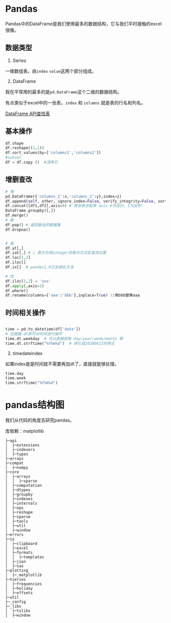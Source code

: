 # Pandas

Pandas中的DataFrame是我们使用最多的数据结构，它与我们平时接触的excel很像。

## 数据类型

1. Series

一维数组表。由`index` `value`这两个部分组成。

2. DataFrame

我在平常用的最多的是`pd.DataFrame`这个二维的数据结构。

有点类似于excel中的一张表，`index` 和 `columns` 就是表的行名和列名。

[DataFrame API查找表](https://pandas.pydata.org/pandas-docs/stable/reference/frame.html)

## 基本操作

```python
df.shape
df.reshape((1,1))
df.sort_values(by=['colomns1','columns2'])
#subset
df = df.copy ()  #深拷贝
```

## 增删查改

```py
# 增
pd.DataFrame({'columns_1':x,'columns_2':y},index=z)
df.append(self, other, ignore_index=False, verify_integrity=False, sort=None)
df.concat([df1,df2],axis=0) # 两张表合起来 axis 0为加行，1为加列
DataFrame.groupby([,])
df.merge()
# 删
df.pop() # 返回删去的数据集
df.dropna()


# 查
df.at[,]
df.iat[,] # i 表示为用integer的表示方式定查找位置
df.loc[1,2]
df.iloc[]
df.ix[]  # pandas1.0已去掉此方法

# 改
df.iloc[1,2] = 'xxx'
df.apply(,axis=1)
df.where()
df.rename(columns={'aaa':'bbb'},inplace=True) //用bbb替换aaa

```


## 时间相关操作


```python

time = pd.to_datetime(df['date'])
# 后面跟.dt即可对时间进行操作
time.dt.weekday  # 可以直接获取 day/year/week/month 等
time.dt.strftime("%Y%m%d")  # 转化成20200613的样式

```

2. timedateindex

如果index是是时间就不需要再加dt了，直接就能够处理。

```py
time.day
time.week
time.strftime("%Y%m%d")
```


# pandas结构图

我们从代码的角度去研究pandas。

库依赖：matplotlib

```shell
├─api
│  ├─extensions
│  ├─indexers
│  ├─types
├─arrays
├─compat
│  ├─numpy
├─core
│  ├─arrays
│  │  ├─sparse
│  ├─computation
│  ├─dtypes
│  ├─groupby
│  ├─indexes
│  ├─internals
│  ├─ops
│  ├─reshape
│  ├─sparse
│  ├─tools
│  ├─util
│  ├─window
├─errors
├─io
│  ├─clipboard
│  ├─excel
│  ├─formats
│  │  ├─templates
│  ├─json
│  ├─sas
├─plotting
│  ├─_matplotlib
├─tseries
│  ├─frequencies
│  ├─holiday
│  ├─offsets
├─util
├─_config
├─_libs
│  ├─tslibs
│  ├─window
```